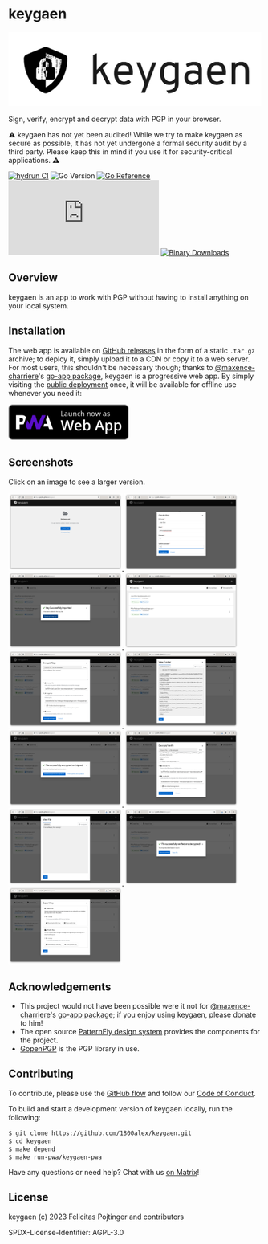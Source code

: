 # keygaen

![Logo](./docs/logo-readme.png)

Sign, verify, encrypt and decrypt data with PGP in your browser.

⚠️ keygaen has not yet been audited! While we try to make keygaen as secure as possible, it has not yet undergone a formal security audit by a third party. Please keep this in mind if you use it for security-critical applications. ⚠️

[![hydrun CI](https://github.com/1800alex/keygaen/actions/workflows/hydrun.yaml/badge.svg)](https://github.com/1800alex/keygaen/actions/workflows/hydrun.yaml)
![Go Version](https://img.shields.io/badge/go%20version-%3E=1.18-61CFDD.svg)
[![Go Reference](https://pkg.go.dev/badge/github.com/1800alex/keygaen.svg)](https://pkg.go.dev/github.com/1800alex/keygaen)
[![Matrix](https://img.shields.io/matrix/keygaen:matrix.org)](https://matrix.to/#/#keygaen:matrix.org?via=matrix.org)
[![Binary Downloads](https://img.shields.io/github/downloads/pojntfx/keygaen/total?label=binary%20downloads)](https://github.com/1800alex/keygaen/releases)

## Overview

keygaen is an app to work with PGP without having to install anything on your local system.

## Installation

The web app is available on [GitHub releases](https://github.com/1800alex/keygaen/releases) in the form of a static `.tar.gz` archive; to deploy it, simply upload it to a CDN or copy it to a web server. For most users, this shouldn't be necessary though; thanks to [@maxence-charriere](https://github.com/maxence-charriere)'s [go-app package](https://go-app.dev/), keygaen is a progressive web app. By simply visiting the [public deployment](https://pojntfx.github.io/keygaen/) once, it will be available for offline use whenever you need it:

[<img src="https://github.com/alphahorizonio/webnetesctl/raw/main/img/launch.png" width="240">](https://pojntfx.github.io/keygaen/)

## Screenshots

Click on an image to see a larger version.

<a display="inline" href="./docs/empty.png?raw=true">
<img src="./docs/empty.png" width="45%" alt="Screenshot of the empty start screen" title="Screenshot of the empty start screen">
</a>

<a display="inline" href="./docs/key-create.png?raw=true">
<img src="./docs/key-create.png" width="45%" alt="Screenshot of the key creation modal" title="Screenshot of the key creation modal">
</a>

<a display="inline" href="./docs/key-import.png?raw=true">
<img src="./docs/key-import.png" width="45%" alt="Screenshot of the key import modal" title="Screenshot of the key import modal">
</a>

<a display="inline" href="./docs/key-list.png?raw=true">
<img src="./docs/key-list.png" width="45%" alt="Screenshot of the key list" title="Screenshot of the key list">
</a>

<a display="inline" href="./docs/encrypt-sign.png?raw=true">
<img src="./docs/encrypt-sign.png" width="45%" alt="Screenshot of the encrypt/sign modal" title="Screenshot of the encrypt/sign modal">
</a>

<a display="inline" href="./docs/view-cypher.png?raw=true">
<img src="./docs/view-cypher.png" width="45%" alt="Screenshot of the viewing the cypher" title="Screenshot of the viewing the cypher">
</a>

<a display="inline" href="./docs/download-cypher.png?raw=true">
<img src="./docs/download-cypher.png" width="45%" alt="Screenshot of the downloading the cypher" title="Screenshot of the downloading the cypher">
</a>

<a display="inline" href="./docs/decrypt-verify.png?raw=true">
<img src="./docs/decrypt-verify.png" width="45%" alt="Screenshot of the decrypt/verify modal" title="Screenshot of the decrypt/verify modal">
</a>

<a display="inline" href="./docs/view-plaintext.png?raw=true">
<img src="./docs/view-plaintext.png" width="45%" alt="Screenshot of the viewing the plaintext" title="Screenshot of the viewing the plaintext">
</a>

<a display="inline" href="./docs/download-plaintext.png?raw=true">
<img src="./docs/download-plaintext.png" width="45%" alt="Screenshot of the downloading the plaintext" title="Screenshot of the downloading the plaintext">
</a>

<a display="inline" href="./docs/export-key.png?raw=true">
<img src="./docs/export-key.png" width="45%" alt="Screenshot of the export key modal" title="Screenshot of the export key modal">
</a>

## Acknowledgements

- This project would not have been possible were it not for [@maxence-charriere](https://github.com/maxence-charriere)'s [go-app package](https://go-app.dev/); if you enjoy using keygaen, please donate to him!
- The open source [PatternFly design system](https://www.patternfly.org/v4/) provides the components for the project.
- [GopenPGP](https://gopenpgp.org/) is the PGP library in use.

## Contributing

To contribute, please use the [GitHub flow](https://guides.github.com/introduction/flow/) and follow our [Code of Conduct](./CODE_OF_CONDUCT.md).

To build and start a development version of keygaen locally, run the following:

```shell
$ git clone https://github.com/1800alex/keygaen.git
$ cd keygaen
$ make depend
$ make run-pwa/keygaen-pwa
```

Have any questions or need help? Chat with us [on Matrix](https://matrix.to/#/#keygaen:matrix.org?via=matrix.org)!

## License

keygaen (c) 2023 Felicitas Pojtinger and contributors

SPDX-License-Identifier: AGPL-3.0
